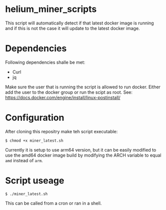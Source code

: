 # helium_miner_scripts

This script will automatically detect if that latest docker image is running and if this is not the case it will update to the latest docker image.

# Dependencies

Following dependencies shalle be met:

- Curl
- jq

Make sure the user that is running the script is allowed to run docker. Either add the user to the docker group or run the scipt as root. See: https://docs.docker.com/engine/install/linux-postinstall/

# Configuration

After cloning this repositry make teh script executable:

```
$ chmod +x miner_latest.sh
```

Currently it is setup to use arm64 version, but it can be easily modified to use the amd64 docker image build by modifying the ARCH variable to equal ``amd`` instead of ``arm``.

# Script useage

```
$ ./miner_latest.sh
```

This can be called from a cron or ran in a shell.


